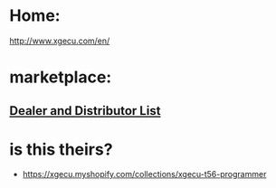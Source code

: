 # Home:
http://www.xgecu.com/en/

# marketplace:
## [Dealer and Distributor List](http://www.xgecu.com/en/TL866_Dealer.html)


# is this theirs?
- https://xgecu.myshopify.com/collections/xgecu-t56-programmer

